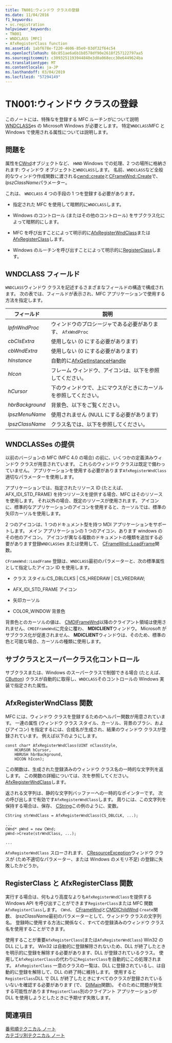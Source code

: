 ```yaml
---
title: TN001:ウィンドウ クラスの登録
ms.date: 11/04/2016
f1_keywords:
- vc.registration
helpviewer_keywords:
- TN001
- WNDCLASS [MFC]
- AfxRegisterClass function
ms.assetid: 1abf678e-f220-4606-85e0-03df32f64c54
ms.openlocfilehash: 68c851ae6a6b1b8578df90e2618f257122797aa5
ms.sourcegitcommit: c3093251193944840e3d0a068ecc30e6449624ba
ms.translationtype: MT
ms.contentlocale: ja-JP
ms.lasthandoff: 03/04/2019
ms.locfileid: "57294149"
---
```

# <a name="tn001-window-class-registration"></a>TN001:ウィンドウ クラスの登録

このノートには、特殊なを登録する MFC ルーチンがについて説明[WNDCLASS](/windows/desktop/api/winuser/ns-winuser-tagwndclassa)es の Microsoft Windows が必要とします。 特定`WNDCLASS`MFC と Windows で使用される属性については説明します。

## <a name="the-problem"></a>問題を

属性を[CWnd](../mfc/reference/cwnd-class.md)オブジェクトなど、 `HWND` Windows での処理、2 つの場所に格納されます: ウィンドウ オブジェクトと`WNDCLASS`します。 名前、`WNDCLASS`など全般的なウィンドウ作成関数に渡される[cwnd::create](../mfc/reference/cwnd-class.md#create)と[CFrameWnd::Create](../mfc/reference/cframewnd-class.md#create)で、 *lpszClassName*パラメーター。

これは、 `WNDCLASS` 4 つの手段の 1 つを登録する必要があります。

- 指定された MFC を使用して暗黙的に`WNDCLASS`します。

- Windows のコントロール (またはその他のコントロール) をサブクラス化によって暗黙的にします。

- MFC を呼び出すことによって明示的に[AfxRegisterWndClass](../mfc/reference/application-information-and-management.md#afxregisterwndclass)または[AfxRegisterClass](../mfc/reference/application-information-and-management.md#afxregisterclass)します。

- Windows のルーチンを呼び出すことによって明示的に[RegisterClass](/windows/desktop/api/winuser/nf-winuser-registerclassa)します。

## <a name="wndclass-fields"></a>WNDCLASS フィールド

`WNDCLASS`ウィンドウ クラスを記述するさまざまなフィールドの構造で構成されます。 次の表では、フィールドが表示され、MFC アプリケーションで使用する方法を指定します。

|フィールド|説明|
|-----------|-----------------|
|*lpfnWndProc*|ウィンドウのプロシージャである必要があります、 `AfxWndProc`|
|*cbClsExtra*|使用しない (0 にする必要があります)|
|*cbWndExtra*|使用しない (0 にする必要があります)|
|*hInstance*|自動的に[AfxGetInstanceHandle](../mfc/reference/application-information-and-management.md#afxgetinstancehandle)|
|*hIcon*|フレーム ウィンドウ、アイコンは、以下を参照してください。|
|*hCursor*|下のウィンドウで、上にマウスがときにカーソルを参照してください。|
|*hbrBackground*|背景色、以下をご覧ください。|
|*lpszMenuName*|使用されません (NULL にする必要があります)|
|*lpszClassName*|クラス名では、以下を参照してください。|

## <a name="provided-wndclasses"></a>WNDCLASSes の提供

以前のバージョンの MFC (MFC 4.0 の場合) の前に、いくつかの定義済みウィンドウ クラスが用意されています。 これらのウィンドウ クラスは既定で備わっていません。 アプリケーションを使用する必要があります`AfxRegisterWndClass`適切なパラメーターを使用します。

アプリケーションでは、指定されたリソース ID (たとえば、AFX_IDI_STD_FRAME) を持つリソースを提供する場合、MFC はそのリソースを使用します。 それ以外の場合、既定のリソースが使用されます。 アイコンに、標準的なアプリケーションのアイコンを使用すると、カーソルでは、標準の矢印カーソルを使用します。

2 つのアイコンは、1 つのドキュメント型を持つ MDI アプリケーションをサポートします。 メイン アプリケーションの 1 つのアイコン、あります windows のその他のアイコン。 アイコンが異なる複数のドキュメントの種類を追加する必要があります登録`WNDCLASS`es または使用して、 [CFrameWnd::LoadFrame](../mfc/reference/cframewnd-class.md#loadframe)関数。

`CFrameWnd::LoadFrame` 登録は、`WNDCLASS`最初のパラメーターと、次の標準属性として指定したアイコン ID を使用します。

- クラス スタイル:CS_DBLCLKS &#124; CS_HREDRAW &#124; CS_VREDRAW;

- AFX_IDI_STD_FRAME アイコン

- 矢印カーソル

- COLOR_WINDOW 背景色

背景色とのカーソルの値は、 [CMDIFrameWnd](../mfc/reference/cmdiframewnd-class.md)以降のクライアント領域は使用されません、`CMDIFrameWnd`に完全に覆わ、 **MDICLIENT**ウィンドウ。 Microsoft がサブクラス化が促進されません、 **MDICLIENT**ウィンドウは、そのため、標準の色と可能な場合、カーソルの種類に使用します。

## <a name="subclassing-and-superclassing-controls"></a>サブクラスとスーパークラス化コントロール

サブクラスまたは、Windows のスーパークラスで制御できる場合 (たとえば、 [CButton](../mfc/reference/cbutton-class.md)) クラスが自動的に取得し、`WNDCLASS`そのコントロールの Windows 実装で指定された属性。

## <a name="the-afxregisterwndclass-function"></a>AfxRegisterWndClass 関数

MFC には、ウィンドウ クラスを登録するためのヘルパー関数が用意されています。 一連の属性 (ウィンドウ クラス スタイル、カーソル、背景のブラシ、およびアイコン) を指定するには、合成名が生成され、結果のウィンドウ クラスが登録されています。 例えば以下のようにします。

```
const char* AfxRegisterWndClass(UINT nClassStyle,
    HCURSOR hCursor,
    HBRUSH hbrBackground,
    HICON hIcon);
```

この関数は、生成された登録済みのウィンドウ クラス名の一時的な文字列を返します。 この関数の詳細については、次を参照してください。 [AfxRegisterWndClass](../mfc/reference/application-information-and-management.md#afxregisterwndclass)します。

返される文字列は、静的な文字列バッファーへの一時的なポインターです。 次の呼び出しまで有効です`AfxRegisterWndClass`します。 周りには、この文字列を保持する場合は、保存、 [CString](../atl-mfc-shared/using-cstring.md)この例のように、変数。

```
CString strWndClass = AfxRegisterWndClass(CS_DBLCLK, ...);

...
CWnd* pWnd = new CWnd;
pWnd->Create(strWndClass, ...);

...
```

`AfxRegisterWndClass` スローされます、 [CResourceException](../mfc/reference/cresourceexception-class.md)ウィンドウ クラスが (ため不適切なパラメーター、または Windows のメモリ不足) の登録に失敗したかどうか。

## <a name="the-registerclass-and-afxregisterclass-functions"></a>RegisterClass と AfxRegisterClass 関数

実行する場合は、何もより高度なよりも`AfxRegisterWndClass`を提供する Windows API を呼び出すことができます`RegisterClass`または MFC 関数`AfxRegisterClass`します。 `CWnd`、 [CFrameWnd](../mfc/reference/cframewnd-class.md)と[CMDIChildWnd](../mfc/reference/cmdichildwnd-class.md) `Create`関数、 *lpszClassName*最初のパラメーターとして、ウィンドウ クラスの文字列名。 登録時に使用する方法に関係なく、すべての登録済みのウィンドウ クラス名を使用することができます。

使用することが重要`AfxRegisterClass`(または`AfxRegisterWndClass`) Win32 の DLL にします。 Win32 は自動的に登録解除されないため、DLL が終了したときを明示的に登録を解除する必要があります、DLL が登録されているクラス。 使用して`AfxRegisterClass`の代わりに`RegisterClass`を自動的にこの処理されます。 `AfxRegisterClass` 一意のクラスの一覧は、DLL に登録されているし、は自動的に登録を解除して、DLL の終了時に維持します。 使用すると`RegisterClass`DLL で DLL が終了したときにすべてのクラスが登録されているいないを確認する必要があります (で、 [DllMain](/windows/desktop/Dlls/dllmain)関数)。 そのために問題が発生する可能性があります`RegisterClass`別のクライアント アプリケーションが DLL を使用しようとしたときに予期せず失敗します。

## <a name="see-also"></a>関連項目

[番号順テクニカル ノート](../mfc/technical-notes-by-number.md)<br/>
[カテゴリ別テクニカル ノート](../mfc/technical-notes-by-category.md)
